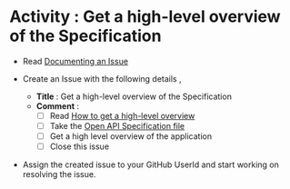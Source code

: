 # Activity : Get a high-level overview of the Specification

* Read [Documenting an Issue](https://github.com/openBackhaul/ApplicationPattern/blob/develop/doc/PreparingSpecifying/DocumentingAnIssue/DocumentingAnIssue.md)
  
* Create an Issue with the following details , 
  * **Title** : Get a high-level overview of the Specification
  * **Comment** :
    - [ ] Read [How to get a high-level overview](https://github.com/openBackhaul/ApplicationPattern/blob/develop/doc/ImplementingApplications/Steps2GetHighLevelOverview/Steps2GetHighLevelOverview.md)
    - [ ] Take the [Open API Specification file](../../ApplicationAbbreviationExtractor_1.0.0.yaml)
    - [ ] Get a high level overview of the application
    - [ ] Close this issue

* Assign the created issue to your GitHub UserId and start working on resolving the issue.
